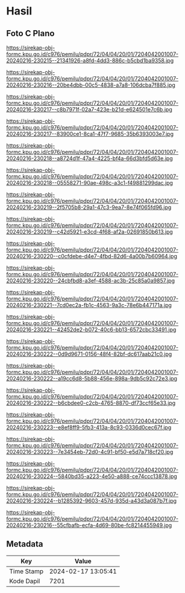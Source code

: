 # Hasil

## Foto C Plano

https://sirekap-obj-formc.kpu.go.id/c976/pemilu/pdpr/72/04/04/20/01/7204042001007-20240216-230215--21341926-a8fd-4dd3-886c-b5cbd1ba9358.jpg

https://sirekap-obj-formc.kpu.go.id/c976/pemilu/pdpr/72/04/04/20/01/7204042001007-20240216-230216--20be4dbb-00c5-4838-a7a8-106dcba7f885.jpg

https://sirekap-obj-formc.kpu.go.id/c976/pemilu/pdpr/72/04/04/20/01/7204042001007-20240216-230217--c8b7971f-02a7-423e-b21d-e624501e7c6b.jpg

https://sirekap-obj-formc.kpu.go.id/c976/pemilu/pdpr/72/04/04/20/01/7204042001007-20240216-230217--83900ce1-8ca1-47f7-9685-35b6393003e7.jpg

https://sirekap-obj-formc.kpu.go.id/c976/pemilu/pdpr/72/04/04/20/01/7204042001007-20240216-230218--a8724d1f-47a4-4225-bf4a-66d3bfd5d63e.jpg

https://sirekap-obj-formc.kpu.go.id/c976/pemilu/pdpr/72/04/04/20/01/7204042001007-20240216-230218--05558271-90ae-498c-a3c1-f49881299dac.jpg

https://sirekap-obj-formc.kpu.go.id/c976/pemilu/pdpr/72/04/04/20/01/7204042001007-20240216-230219--2f5705b8-29a1-47c3-9ea7-8e74f065fd96.jpg

https://sirekap-obj-formc.kpu.go.id/c976/pemilu/pdpr/72/04/04/20/01/7204042001007-20240216-230219--c42d5921-e3cd-4f68-af2a-02691850b613.jpg

https://sirekap-obj-formc.kpu.go.id/c976/pemilu/pdpr/72/04/04/20/01/7204042001007-20240216-230220--c0cfdebe-d4e7-4fbd-82d6-4a00b7b60964.jpg

https://sirekap-obj-formc.kpu.go.id/c976/pemilu/pdpr/72/04/04/20/01/7204042001007-20240216-230220--24cbfbd8-a3ef-4588-ac3b-25c85a0a9857.jpg

https://sirekap-obj-formc.kpu.go.id/c976/pemilu/pdpr/72/04/04/20/01/7204042001007-20240216-230221--7cd0ec2a-fb1c-4563-9a3c-78e6b447171a.jpg

https://sirekap-obj-formc.kpu.go.id/c976/pemilu/pdpr/72/04/04/20/01/7204042001007-20240216-230221--42452de2-b072-40c6-bb13-6572cbc33491.jpg

https://sirekap-obj-formc.kpu.go.id/c976/pemilu/pdpr/72/04/04/20/01/7204042001007-20240216-230222--0d9d9671-0156-48f4-82bf-dc617aab21c0.jpg

https://sirekap-obj-formc.kpu.go.id/c976/pemilu/pdpr/72/04/04/20/01/7204042001007-20240216-230222--a19cc6d8-5b88-456e-898a-9db5c92c72e3.jpg

https://sirekap-obj-formc.kpu.go.id/c976/pemilu/pdpr/72/04/04/20/01/7204042001007-20240216-230222--b6cbdee0-c2cb-4765-8870-df73ccf65e33.jpg

https://sirekap-obj-formc.kpu.go.id/c976/pemilu/pdpr/72/04/04/20/01/7204042001007-20240216-230223--e8ef8ff9-5fb3-413a-8c93-0336d0cec67f.jpg

https://sirekap-obj-formc.kpu.go.id/c976/pemilu/pdpr/72/04/04/20/01/7204042001007-20240216-230223--7e3454eb-72d0-4c91-bf50-e5d7a718cf20.jpg

https://sirekap-obj-formc.kpu.go.id/c976/pemilu/pdpr/72/04/04/20/01/7204042001007-20240216-230224--5840bd35-a223-4e50-a888-ce74ccc13878.jpg

https://sirekap-obj-formc.kpu.go.id/c976/pemilu/pdpr/72/04/04/20/01/7204042001007-20240216-230224--b1285392-9603-457d-935d-a43d3a087b7f.jpg

https://sirekap-obj-formc.kpu.go.id/c976/pemilu/pdpr/72/04/04/20/01/7204042001007-20240216-230216--55cfbafb-ecfa-4d69-80be-fc8214455949.jpg


## Metadata

| Key        | Value               |
| ---------- | ------------------- |
| Time Stamp | 2024-02-17 13:05:41 |
| Kode Dapil | 7201                |



